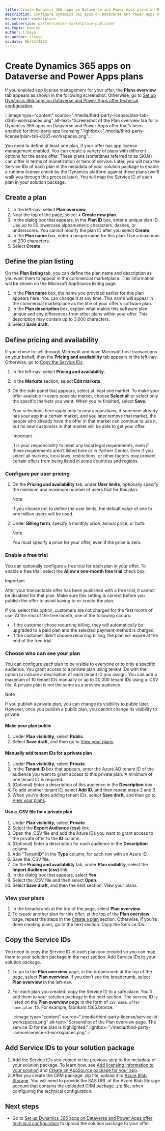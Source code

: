 ```yaml
---
title: Create Dynamics 365 apps on Dataverse and Power Apps plans on Microsoft AppSource (Azure Marketplace).
description: Configure Dynamics 365 apps on Dataverse and Power Apps offer plans if you chose to enable your offer for third-party app management.
ms.service: marketplace 
ms.subservice: partnercenter-marketplace-publisher
ms.topic: how-to
author: trkeya
ms.author: trkeya
ms.date: 05/25/2022
---
```


# Create Dynamics 365 apps on Dataverse and Power Apps plans

If you enabled app license management for your offer, the **Plans overview** tab appears as shown in the following screenshot. Otherwise, go to [Set up Dynamics 365 apps on Dataverse and Power Apps offer technical configuration](dynamics-365-customer-engage-technical-configuration.md).

:::image type="content" source="./media/third-party-license/plan-tab-d365-workspaces.png" alt-text="Screenshot of the Plan overview tab for a Dynamics 365 apps on Dataverse and Power Apps offer that's been enabled for third-party app licensing." lightbox="./media/third-party-license/plan-tab-d365-workspaces.png":::

You need to define at least one plan, if your offer has app license management enabled. You can create a variety of plans with different options for the same offer. These plans (sometimes referred to as SKUs) can differ in terms of monetization or tiers of service. Later, you will map the Service IDs of each plan in the metadata of your solution package to enable a runtime license check by the Dynamics platform against these plans (we'll walk you through this process later). You will map the Service ID of each plan in your solution package.

## Create a plan

1. In the left-nav, select **Plan overview**.
1. Near the top of the page, select **+ Create new plan**.
1. In the dialog box that appears, in the **Plan ID** box, enter a unique plan ID. Use up to 50 lowercase alphanumeric characters, dashes, or underscores. You cannot modify the plan ID after you select **Create**.
1. In the **Plan name** box, enter a unique name for this plan. Use a maximum of 200 characters.
1. Select **Create**.

## Define the plan listing

On the **Plan listing** tab, you can define the plan name and description as you want them to appear in the commercial marketplace. This information will be shown on the Microsoft AppSource listing page.

1. In the **Plan name** box, the name you provided earlier for this plan appears here. You can change it at any time. This name will appear in the commercial marketplace as the title of your offer's software plan.
1. In the **Plan description** box, explain what makes this software plan unique and any differences from other plans within your offer. This description may contain up to 3,000 characters.
1. Select **Save draft**.

## Define pricing and availability

If you chose to sell through Microsoft and have Microsoft host transactions on your behalf, then the **Pricing and availability** tab appears in the left-nav. Otherwise, go to [Copy the Service IDs](#copy-the-service-ids).

1. In the left-nav, select **Pricing and availability**.
1. In the **Markets** section, select **Edit markets**.
1. On the side panel that appears, select at least one market. To make your offer available in every possible market, choose **Select all** or select only the specific markets you want. When you're finished, select **Save**.

    Your selections here apply only to new acquisitions; if someone already has your app in a certain market, and you later remove that market, the people who already have the offer in that market can continue to use it, but no new customers in that market will be able to get your offer.

    > [!IMPORTANT]
    > It is your responsibility to meet any local legal requirements, even if those requirements aren't listed here or in Partner Center. Even if you select all markets, local laws, restrictions, or other factors may prevent certain offers from being listed in some countries and regions.

### Configure per user pricing

1. On the **Pricing and availability** tab, under **User limits**, optionally specify the minimum and maximum number of users that for this plan.
    > [!NOTE]
    > If you choose not to define the user limits, the default value of one to one million users will be used.
1. Under **Billing term**, specify a monthly price, annual price, or both.

    > [!NOTE]
    > You must specify a price for your offer, even if the price is zero.

### Enable a free trial

You can optionally configure a free trial for each plan in your offer. To enable a free trial, select the **Allow a one-month free trial** check box.

> [!IMPORTANT]
> After your transactable offer has been published with a free trial, it cannot be disabled for that plan. Make sure this setting is correct before you publish the offer to avoid having to re-create the plan.

If you select this option, customers are not charged for the first month of use. At the end of the free month, one of the following occurs:
- If the customer chose recurring billing, they will automatically be upgraded to a paid plan and the selected payment method is charged.
- If the customer didn’t choose recurring billing, the plan will expire at the end of the free trial.

### Choose who can see your plan

You can configure each plan to be visible to everyone or to only a specific audience. You grant access to a private plan using tenant IDs with the option to include a description of each tenant ID you assign. You can add a maximum of 10 tenant IDs manually or up to 20,000 tenant IDs using a .CSV file. A private plan is not the same as a preview audience.

> [!NOTE]
> If you publish a private plan, you can change its visibility to public later. However, once you publish a public plan, you cannot change its visibility to private.

#### Make your plan public

1. Under **Plan visibility**, select **Public**.
1. Select **Save draft**, and then go to [View your plans](#view-your-plans).

#### Manually add tenant IDs for a private plan

1. Under **Plan visibility**, select **Private**.
1. In the **Tenant ID** box that appears, enter the Azure AD tenant ID of the audience you want to grant access to this private plan. A minimum of one tenant ID is required.
1. (Optional) Enter a description of this audience in the **Description** box.
1. To add another tenant ID, select **Add ID**, and then repeat steps 2 and 3.
1. When you're done adding tenant IDs, select **Save draft**, and then go to [View your plans](#view-your-plans).

#### Use a .CSV file for a private plan

1. Under **Plan visibility**, select **Private**.
1. Select the **Export Audience (csv)** link.
1. Open the .CSV file and add the Azure IDs you want to grant access to the private offer to the **ID** column.
1. (Optional) Enter a description for each audience in the **Description** column.
1. Add "TenantID" in the **Type** column, for each row with an Azure ID.
1. Save the .CSV file.
1. On the **Pricing and availability** tab, under **Plan visibility**, select the **Import Audience (csv)** link.
1. In the dialog box that appears, select **Yes**.
1. Select the .CSV file and then select **Open**.
1. Select **Save draft**, and then the next section: View your plans.

### View your plans

1. In the breadcrumb at the top of the page, select **Plan overview**.
1. To create another plan for this offer, at the top of the **Plan overview** page, repeat the steps in the [Create a plan](#create-a-plan) section. Otherwise, if you're done creating plans, go to the next section: Copy the Service IDs.

## Copy the Service IDs

You need to copy the Service ID of each plan you created so you can map them to your solution package in the next section: Add Service IDs to your solution package.

1. To go to the **Plan overview** page, in the breadcrumb at the top of the page, select **Plan overview**. If you don’t see the breadcrumb, select **Plan overview** in the left-nav.

1. For each plan you created, copy the Service ID to a safe place. You’ll add them to your solution package in the next section. The service ID is listed on the **Plan overview** page in the form of `ISV name.offer name.plan ID`. For example, fabrikam.f365.bronze.

    :::image type="content" source="./media/third-party-license/service-id-workspaces.png" alt-text="Screenshot of the Plan overview page. The service ID for the plan is highlighted." lightbox="./media/third-party-license/service-id-workspaces.png":::

## Add Service IDs to your solution package

1. Add the Service IDs you copied in the previous step to the metadata of your solution package. To learn how, see [Add licensing information to your solution](/powerapps/developer/data-platform/appendix-add-license-information-to-your-solution) and [Create an AppSource package for your app](/powerapps/developer/data-platform/create-package-app-appsource).
1. After you create the CRM package .zip file, upload it to [Azure Blob Storage](/power-apps/developer/data-platform/store-appsource-package-azure-storage). You will need to provide the SAS URL of the Azure Blob Storage account that contains the uploaded CRM package .zip file, when configuring the technical configuration.

## Next steps

- Go to [Set up Dynamics 365 apps on Dataverse and Power Apps offer technical configuration](dynamics-365-customer-engage-technical-configuration.md) to upload the solution package to your offer.
